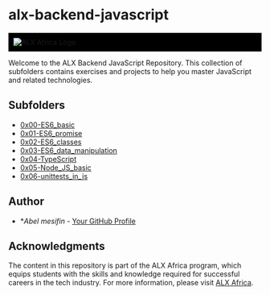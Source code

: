 # alx-backend-javascript

<div style="background-color: #000; padding: 10px;">
  <img src="http://www.alxafrica.com/wp-content/uploads/2022/01/header-logo.png" alt="ALX Africa Logo">
</div>

Welcome to the ALX Backend JavaScript Repository. This collection of subfolders contains exercises and projects to help you master JavaScript and related technologies.

## Subfolders

* [0x00-ES6_basic](./0x00-ES6_basic)
* [0x01-ES6_promise](./0x01-ES6_promise)
* [0x02-ES6_classes](./0x02-ES6_classes)
* [0x03-ES6_data_manipulation](./0x03-ES6_data_manipulation)
* [0x04-TypeScript](./0x04-TypeScript)
* [0x05-Node_JS_basic](./0x05-Node_JS_basic)
* [0x06-unittests_in_js](./0x06-unittests_in_js)

## Author

* **Abel mesifin* - [Your GitHub Profile](https://github.com/Abelmafi)

## Acknowledgments

The content in this repository is part of the ALX Africa program, which equips students with the skills and knowledge required for successful careers in the tech industry. For more information, please visit [ALX Africa](https://www.alxafrica.com/).
